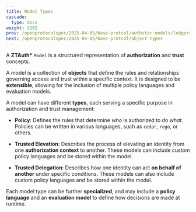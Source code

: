 ```yaml
---
title: Model Types
cascade:
  type: docs
weight: 3202
prev: /openprotocolspec/2025-04-05/base-protcol/authstar-models/ledgers
next: /openprotocolspec/2025-04-05/base-protcol/object-types
---
```


A **ZTAuth\*** `Model` is a structured representation of **authorization** and **trust** concepts.

A model is a collection of **objects** that define the rules and relationships governing access and trust within a specific context. It is designed to be **extensible**, allowing for the inclusion of multiple policy languages and evaluation models.

A model can have different **types**, each serving a specific purpose in authorization and trust management:

- **Policy**: Defines the rules that determine *who* is authorized to do *what*. Policies can be written in various languages, such as `cedar`, `rego`, or others.

- **Trusted Elevation**: Describes the process of elevating an identity from one **authorization context** to another. These models can include custom policy languages and be stored within the model.

- **Trusted Delegation**: Describes how one identity can act **on behalf of another** under specific conditions. These models can also include custom policy languages and be stored within the model.

Each model type can be further **specialized**, and may include a **policy language** and an **evaluation model** to define how decisions are made at runtime.

